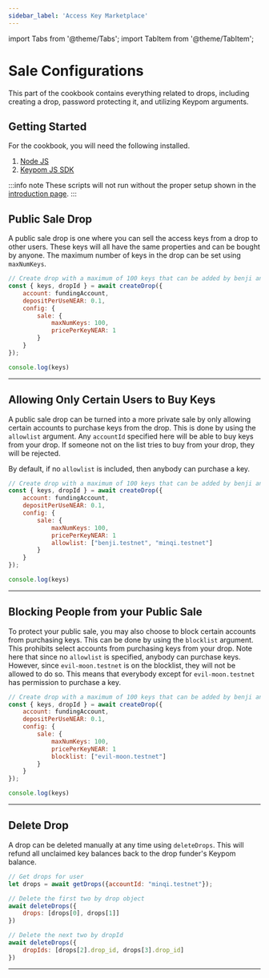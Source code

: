 ```yaml
---
sidebar_label: 'Access Key Marketplace'
---
```

import Tabs from '@theme/Tabs';
import TabItem from '@theme/TabItem';

# Sale Configurations
This part of the cookbook contains everything related to drops, including creating a drop, password protecting it, and utilizing Keypom arguments.
## Getting Started
For the cookbook, you will need the following installed. 
1. [Node JS](https://docs.npmjs.com/downloading-and-installing-node-js-and-npm)  
2. [Keypom JS SDK](https://github.com/keypom/keypom-js#getting-started)


:::info note
These scripts will not run without the proper setup shown in the [introduction page](../../welcome.md#connection-to-near-and-initializing-the-sdk).
:::

## Public Sale Drop
A public sale drop is one where you can sell the access keys from a drop to other users. These keys will all have the same properties and can be bought by anyone. The maximum number of keys in the drop can be set using `maxNumKeys`. 

<Tabs>
<TabItem value="SDK" label="Keypom JS SDK🧩">

```js
// Create drop with a maximum of 100 keys that can be added by benji and min but not evil-moon
const { keys, dropId } = await createDrop({
    account: fundingAccount,
    depositPerUseNEAR: 0.1,
    config: {
        sale: {
            maxNumKeys: 100,
            pricePerKeyNEAR: 1
        }
    }
});

console.log(keys)
```

</TabItem>

</Tabs>

___

## Allowing Only Certain Users to Buy Keys
A public sale drop can be turned into a more private sale by only allowing certain accounts to purchase keys from the drop. This is done by using the `allowlist` argument. Any `accountId` specified here will be able to buy keys from your drop. If someone not on the list tries to buy from your drop, they will be rejected. 

By default, if no `allowlist` is included, then anybody can purchase a key.

<Tabs>
<TabItem value="SDK" label="Keypom JS SDK🧩">

```js
// Create drop with a maximum of 100 keys that can be added by benji and min but not evil-moon
const { keys, dropId } = await createDrop({
    account: fundingAccount,
    depositPerUseNEAR: 0.1,
    config: {
        sale: {
            maxNumKeys: 100,
            pricePerKeyNEAR: 1
            allowlist: ["benji.testnet", "minqi.testnet"]
        }
    }
});

console.log(keys)
```

</TabItem>

</Tabs>

___

## Blocking People from your Public Sale
To protect your public sale, you may also choose to block certain accounts from purchasing keys. This can be done by using the `blocklist` argument. This prohibits select accounts from purchasing keys from your drop. Note here that since no `allowlist` is specified, anybody can purchase keys. However, since `evil-moon.testnet` is on the blocklist, they will not be allowed to do so. This means that everybody except for `evil-moon.testnet` has permission to purchase a key. 

<Tabs>
<TabItem value="SDK" label="Keypom JS SDK🧩">

```js
// Create drop with a maximum of 100 keys that can be added by benji and min but not evil-moon
const { keys, dropId } = await createDrop({
    account: fundingAccount,
    depositPerUseNEAR: 0.1,
    config: {
        sale: {
            maxNumKeys: 100,
            pricePerKeyNEAR: 1
            blocklist: ["evil-moon.testnet"]
        }
    }
});

console.log(keys)
```

</TabItem>

</Tabs>

___

## Delete Drop
A drop can be deleted manually at any time using `deleteDrops`. This will refund all unclaimed key balances back to the drop funder's Keypom balance. 

<Tabs>
<TabItem value="SDK" label="Keypom JS SDK🧩">

```js
// Get drops for user
let drops = await getDrops({accountId: "minqi.testnet"});

// Delete the first two by drop object
await deleteDrops({
    drops: [drops[0], drops[1]]
})

// Delete the next two by dropId
await deleteDrops({
    dropIds: [drops[2].drop_id, drops[3].drop_id]
})
```

</TabItem>

</Tabs>

___
